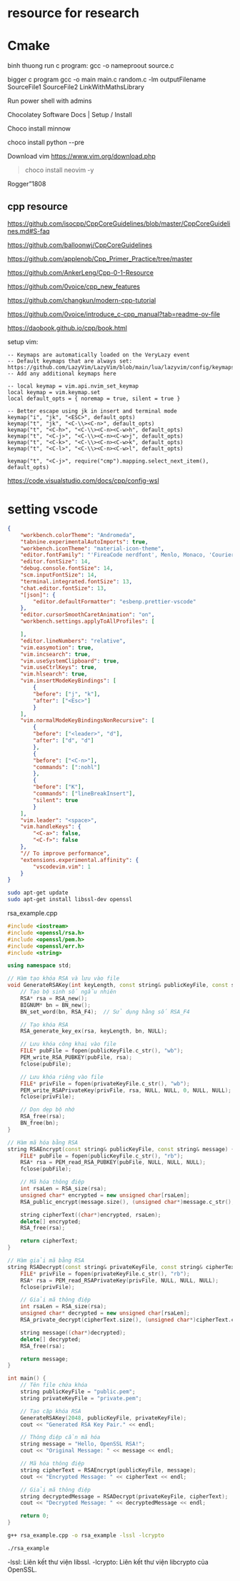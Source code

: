 # resource for research

# Cmake

binh thuong run c program: gcc -o nameproout source.c 

bigger c program
gcc -o      main         main.c         random.c               -lm 
       outputFilename  SourceFile1    SourceFile2       LinkWithMathsLibrary


Run power shell with admins

Chocolatey Software Docs | Setup / Install


Choco install minnow

choco install python --pre 

Download vim
https://www.vim.org/download.php


> choco install neovim -y


Rogger”1808


## cpp resource
https://github.com/isocpp/CppCoreGuidelines/blob/master/CppCoreGuidelines.md#S-faq

https://github.com/balloonwj/CppCoreGuidelines

https://github.com/applenob/Cpp_Primer_Practice/tree/master

https://github.com/AnkerLeng/Cpp-0-1-Resource

https://github.com/0voice/cpp_new_features

https://github.com/changkun/modern-cpp-tutorial

https://github.com/0voice/introduce_c-cpp_manual?tab=readme-ov-file

https://daobook.github.io/cpp/book.html



setup vim:
```
-- Keymaps are automatically loaded on the VeryLazy event
-- Default keymaps that are always set: https://github.com/LazyVim/LazyVim/blob/main/lua/lazyvim/config/keymaps.lua
-- Add any additional keymaps here

-- local keymap = vim.api.nvim_set_keymap
local keymap = vim.keymap.set
local default_opts = { noremap = true, silent = true }

-- Better escape using jk in insert and terminal mode
keymap("i", "jk", "<ESC>", default_opts)
keymap("t", "jk", "<C-\\><C-n>", default_opts)
keymap("t", "<C-h>", "<C-\\><C-n><C-w>h", default_opts)
keymap("t", "<C-j>", "<C-\\><C-n><C-w>j", default_opts)
keymap("t", "<C-k>", "<C-\\><C-n><C-w>k", default_opts)
keymap("t", "<C-l>", "<C-\\><C-n><C-w>l", default_opts)

keymap("t", "<C-j>", require("cmp").mapping.select_next_item(), default_opts)
```


https://code.visualstudio.com/docs/cpp/config-wsl



# setting vscode 
```json
{
    "workbench.colorTheme": "Andromeda",
    "tabnine.experimentalAutoImports": true,
    "workbench.iconTheme": "material-icon-theme",
    "editor.fontFamily": "'FireaCode nerdfont', Menlo, Monaco, 'Courier New', monospace",
    "editor.fontSize": 14,
    "debug.console.fontSize": 14,
    "scm.inputFontSize": 14,
    "terminal.integrated.fontSize": 13,
    "chat.editor.fontSize": 13,
    "[json]": {
        "editor.defaultFormatter": "esbenp.prettier-vscode"
    },
    "editor.cursorSmoothCaretAnimation": "on",
    "workbench.settings.applyToAllProfiles": [

    ],
    "editor.lineNumbers": "relative",
    "vim.easymotion": true,
    "vim.incsearch": true,
    "vim.useSystemClipboard": true,
    "vim.useCtrlKeys": true,
    "vim.hlsearch": true,
    "vim.insertModeKeyBindings": [
        {
        "before": ["j", "k"],
        "after": ["<Esc>"]
        }
    ],
    "vim.normalModeKeyBindingsNonRecursive": [
        {
        "before": ["<leader>", "d"],
        "after": ["d", "d"]
        },
        {
        "before": ["<C-n>"],
        "commands": [":nohl"]
        },
        {
        "before": ["K"],
        "commands": ["lineBreakInsert"],
        "silent": true
        }
    ],
    "vim.leader": "<space>",
    "vim.handleKeys": {
        "<C-a>": false,
        "<C-f>": false
    },
    "// To improve performance",
    "extensions.experimental.affinity": {
        "vscodevim.vim": 1
    }
}
```



```bash
sudo apt-get update
sudo apt-get install libssl-dev openssl
```
rsa_example.cpp
```cpp
#include <iostream>
#include <openssl/rsa.h>
#include <openssl/pem.h>
#include <openssl/err.h>
#include <string>

using namespace std;

// Hàm tạo khóa RSA và lưu vào file
void GenerateRSAKey(int keyLength, const string& publicKeyFile, const string& privateKeyFile) {
    // Tạo bộ sinh số ngẫu nhiên
    RSA* rsa = RSA_new();
    BIGNUM* bn = BN_new();
    BN_set_word(bn, RSA_F4);  // Sử dụng hằng số RSA_F4

    // Tạo khóa RSA
    RSA_generate_key_ex(rsa, keyLength, bn, NULL);

    // Lưu khóa công khai vào file
    FILE* pubFile = fopen(publicKeyFile.c_str(), "wb");
    PEM_write_RSA_PUBKEY(pubFile, rsa);
    fclose(pubFile);

    // Lưu khóa riêng vào file
    FILE* privFile = fopen(privateKeyFile.c_str(), "wb");
    PEM_write_RSAPrivateKey(privFile, rsa, NULL, NULL, 0, NULL, NULL);
    fclose(privFile);

    // Dọn dẹp bộ nhớ
    RSA_free(rsa);
    BN_free(bn);
}

// Hàm mã hóa bằng RSA
string RSAEncrypt(const string& publicKeyFile, const string& message) {
    FILE* pubFile = fopen(publicKeyFile.c_str(), "rb");
    RSA* rsa = PEM_read_RSA_PUBKEY(pubFile, NULL, NULL, NULL);
    fclose(pubFile);

    // Mã hóa thông điệp
    int rsaLen = RSA_size(rsa);
    unsigned char* encrypted = new unsigned char[rsaLen];
    RSA_public_encrypt(message.size(), (unsigned char*)message.c_str(), encrypted, rsa, RSA_PKCS1_OAEP_PADDING);

    string cipherText((char*)encrypted, rsaLen);
    delete[] encrypted;
    RSA_free(rsa);

    return cipherText;
}

// Hàm giải mã bằng RSA
string RSADecrypt(const string& privateKeyFile, const string& cipherText) {
    FILE* privFile = fopen(privateKeyFile.c_str(), "rb");
    RSA* rsa = PEM_read_RSAPrivateKey(privFile, NULL, NULL, NULL);
    fclose(privFile);

    // Giải mã thông điệp
    int rsaLen = RSA_size(rsa);
    unsigned char* decrypted = new unsigned char[rsaLen];
    RSA_private_decrypt(cipherText.size(), (unsigned char*)cipherText.c_str(), decrypted, rsa, RSA_PKCS1_OAEP_PADDING);

    string message((char*)decrypted);
    delete[] decrypted;
    RSA_free(rsa);

    return message;
}

int main() {
    // Tên file chứa khóa
    string publicKeyFile = "public.pem";
    string privateKeyFile = "private.pem";

    // Tạo cặp khóa RSA
    GenerateRSAKey(2048, publicKeyFile, privateKeyFile);
    cout << "Generated RSA Key Pair." << endl;

    // Thông điệp cần mã hóa
    string message = "Hello, OpenSSL RSA!";
    cout << "Original Message: " << message << endl;

    // Mã hóa thông điệp
    string cipherText = RSAEncrypt(publicKeyFile, message);
    cout << "Encrypted Message: " << cipherText << endl;

    // Giải mã thông điệp
    string decryptedMessage = RSADecrypt(privateKeyFile, cipherText);
    cout << "Decrypted Message: " << decryptedMessage << endl;

    return 0;
}

```

```bash
g++ rsa_example.cpp -o rsa_example -lssl -lcrypto

./rsa_example
```

-lssl: Liên kết thư viện libssl.
-lcrypto: Liên kết thư viện libcrypto của OpenSSL.


